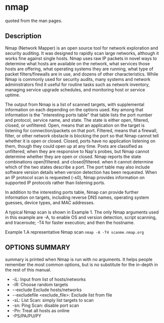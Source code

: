 # nmap
quoted from the man pages.
## Description
Nmap (Network Mapper) is an open source tool for network exploration and security auditing. It was designed to rapidly scan large networks, although it works fine against single hosts. Nmap uses raw IP packets in novel ways to determine what hosts are available on the network, what services those hosts are offering, what operating systems they are running, what type of packet filters/firewalls are in use, and dozens of other characteristics. While Nmap is commonly used for security audits, many systems and network administrators find it useful for routine tasks such as network inventory, managing service upgrade schedules, and monitoring host or service uptime.

The output from Nmap is a list of scanned targets, with supplemental information on each depending on the options used. Key among that information is the "interesting ports table" that table lists the port number and protocol, service name, and state. The state is either open, filtered, closed, or unfiltered. Open, means that an application on the target is listening for connection/packets on that port. Filtered, means that a firewall, filter, or other network obstacle is blocking the port so that Nmap cannot tell whether it is open or closed. Closed, ports have no application listening on them, though they could open up at any time. Posts are classified as unfiltered, when they are responsive to Nap's probes, but Nmap cannot determine whether they are open or closed. Nmap reports the state combinations open|filtered. and closed|filtered. when it cannot determine which of the two states describe a port. The port table may also include software version details when version detection has been requested. When an IP protocol scan is requested (-s0), Nmap provides information on supported IP protocols rather than listening ports.

In addition to the interesting ports table, Nmap can provide further information on targets, including reverse DNS names, operating system guesses, device types, and MAC addresses.

A typical Nmap scan is shown in Example 1. The only Nmap arguments used in this example are -A, to enable OS and version detection, script scanning, and traceroute; -T4 for faster execution; and then the hostname.

Example 1.A representative Nmap scan
`nmap -A -T4 scanme.nmap.org`

## OPTIONS SUMMARY
summary is printed when Nmap is run with no arguments. It helps people remember the most common options, but is no substitute for the in-depth in the rest of this manual.  

- -iL: Input from list of hosts/networks
- -iR: Choose random targets
- --exclude <host> Exclude hosts/networks
- --excludefile <exclude_file>: Exclude list  from file
- -sL: List Scan: simply list targets to scan
- -sn: Ping Scan: disable port scan
- -Pn: Treat all hosts as online
- -PS/PA/PU/PY
<!--stackedit_data:
eyJoaXN0b3J5IjpbNjQ5NzM5MDc0LC0yMzM3Njg3NTEsLTE3MT
gwNzQwMTksLTgyNDA4NDU4NiwxNzM2NDY5OTg2LC0xMjQ5NzQ3
ODI3LDQ2NzY2Mzc2NiwtMTM3NzU1ODIyOCwxNzkzNjE4NDQ4LC
0yMDg4NzQ2NjEyXX0=
-->